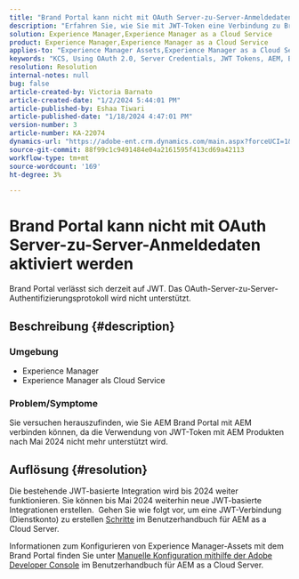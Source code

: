 ```yaml
---
title: "Brand Portal kann nicht mit OAuth Server-zu-Server-Anmeldedaten aktiviert werden"
description: "Erfahren Sie, wie Sie mit JWT-Token eine Verbindung zu Brand Portal herstellen können, da OAuth Server-to-Server nicht unterstützt wird."
solution: Experience Manager,Experience Manager as a Cloud Service
product: Experience Manager,Experience Manager as a Cloud Service
applies-to: "Experience Manager Assets,Experience Manager as a Cloud Service,Experience Manager"
keywords: "KCS, Using OAuth 2.0, Server Credentials, JWT Tokens, AEM, Brand Portal, Server-to-Server"
resolution: Resolution
internal-notes: null
bug: false
article-created-by: Victoria Barnato
article-created-date: "1/2/2024 5:44:01 PM"
article-published-by: Eshaa Tiwari
article-published-date: "1/18/2024 4:47:01 PM"
version-number: 3
article-number: KA-22074
dynamics-url: "https://adobe-ent.crm.dynamics.com/main.aspx?forceUCI=1&pagetype=entityrecord&etn=knowledgearticle&id=80a2c382-96a9-ee11-be37-6045bd006268"
source-git-commit: 88f99c1c9491484e04a2161595f413cd69a42113
workflow-type: tm+mt
source-wordcount: '169'
ht-degree: 3%

---
```


# Brand Portal kann nicht mit OAuth Server-zu-Server-Anmeldedaten aktiviert werden


Brand Portal verlässt sich derzeit auf JWT. Das OAuth-Server-zu-Server-Authentifizierungsprotokoll wird nicht unterstützt.

## Beschreibung {#description}


### <b>Umgebung </b>

- Experience Manager
- Experience Manager als Cloud Service


### <b>Problem/Symptome</b>

Sie versuchen herauszufinden, wie Sie AEM Brand Portal mit AEM verbinden können, da die Verwendung von JWT-Token mit AEM Produkten nach Mai 2024 nicht mehr unterstützt wird.




## Auflösung {#resolution}




Die bestehende JWT-basierte Integration wird bis 2024 weiter funktionieren. Sie können bis Mai 2024 weiterhin neue JWT-basierte Integrationen erstellen.  Gehen Sie wie folgt vor, um eine JWT-Verbindung (Dienstkonto) zu erstellen [Schritte](https://experienceleague.adobe.com/docs/experience-manager-cloud-service/content/assets/brand-portal/configure-aem-assets-with-brand-portal.html?lang=en#createnewintegration) im Benutzerhandbuch für AEM as a Cloud Server.



Informationen zum Konfigurieren von Experience Manager-Assets mit dem Brand Portal finden Sie unter [Manuelle Konfiguration mithilfe der Adobe Developer Console](https://experienceleague.adobe.com/docs/experience-manager-cloud-service/content/assets/brand-portal/configure-aem-assets-with-brand-portal.html?lang=en#manual-configuration) im Benutzerhandbuch für AEM as a Cloud Server.
